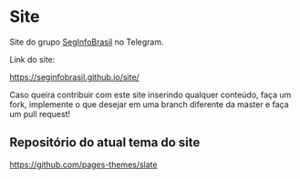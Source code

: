 # Site

Site do grupo [SegInfoBrasil](https://t.me/SegInfoBRasil) no Telegram.

Link do site:

https://seginfobrasil.github.io/site/

Caso queira contribuir com este site inserindo qualquer conteúdo, faça um fork, implemente o que desejar em uma branch diferente da master e faça um pull request!

## Repositório do atual tema do site

https://github.com/pages-themes/slate
